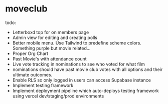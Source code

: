 # moveclub

todo:
- Letterboxd top for on members page
- Admin view for editing and creating polls
- Better mobile menu. Use Tailwind to predefine scheme colors. Something purple but movie related...
- Proper Org Chart
- Past Movie's with attendance count
- Live vote tracking in nominations to see who voted for what film
- nominations should have past movie club votes with all options and their ultimate outcomes.
- Enable RLS so only logged in users can access Supabase instance
- Implement testing framework
- Implement deployment pipeline which auto-deploys testing framework using vercel dev/staging/prod environments

